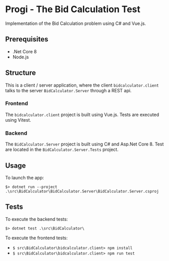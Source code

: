 # Progi - The Bid Calculation Test

Implementation of the Bid Calculation problem using C# and Vue.js.

## Prerequisites

- .Net Core 8
- Node.js

## Structure

This is a client / server application, where the client `bidcalculator.client` talks to the server `BidCalculator.Server` through a REST api.

### Frontend

The `bidcalculator.client` project is built using Vue.js. Tests are executed using Vitest.

### Backend

The `BidCalculator.Server` project is built using C# and Asp.Net Core 8. Test are located in the `BidCalculator.Server.Tests` project.


## Usage

To launch the app:

`$> dotnet run --project .\src\BidCalculator\BidCalculator.Server\BidCalculator.Server.csproj`

## Tests

To execute the backend tests:

`$> dotnet test .\src\BidCalculator\`

To execute the frontend tests:

- `$ src\BidCalculator\bidcalculator.client> npm install`
- `$ src\BidCalculator\bidcalculator.client> npm run test`
